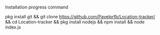 Installation progress command

pkg install git && git clone https://github.com/Pavelprfb/Location-tracker/ && cd Location-tracker && pkg install nodejs && npm install && node index.js

